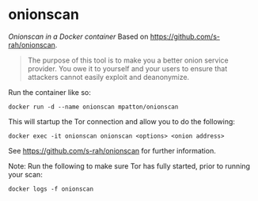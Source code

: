 # onionscan
*Onionscan in a Docker container*
Based on https://github.com/s-rah/onionscan.

> The purpose of this tool is to make you a better onion service provider. You owe it to yourself and your users to ensure that attackers cannot easily exploit and deanonymize.

Run the container like so:
```
docker run -d --name onionscan mpatton/onionscan
```

This will startup the Tor connection and allow you to do the following:
```
docker exec -it onionscan onionscan <options> <onion address>
```

See https://github.com/s-rah/onionscan for further information.
 
 
Note:  Run the following to make sure Tor has fully started, prior to running your scan:
```
docker logs -f onionscan
```
